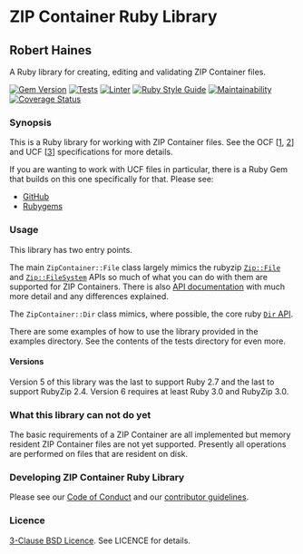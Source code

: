 # ZIP Container Ruby Library
## Robert Haines

A Ruby library for creating, editing and validating ZIP Container files.

[![Gem Version](https://badge.fury.io/rb/zip-container.svg)](https://badge.fury.io/rb/zip-container)
[![Tests](https://github.com/hainesr/ruby-zip-container/actions/workflows/tests.yml/badge.svg)](https://github.com/hainesr/ruby-zip-container/actions/workflows/tests.yml)
[![Linter](https://github.com/hainesr/ruby-zip-container/actions/workflows/lint.yml/badge.svg)](https://github.com/hainesr/ruby-zip-container/actions/workflows/lint.yml)
[![Ruby Style Guide](https://img.shields.io/badge/code_style-rubocop-brightgreen.svg)](https://github.com/rubocop/rubocop)
[![Maintainability](https://api.codeclimate.com/v1/badges/208195ace7c8f86e98d8/maintainability)](https://codeclimate.com/github/hainesr/ruby-zip-container/maintainability)
[![Coverage Status](https://coveralls.io/repos/github/hainesr/ruby-zip-container/badge.svg)](https://coveralls.io/github/hainesr/ruby-zip-container)

### Synopsis

This is a Ruby library for working with ZIP Container files. See the OCF [[1](http://www.idpf.org/epub/30/spec/epub30-ocf.html), [2](https://www.w3.org/TR/epub-33/#sec-ocf)] and UCF [[3](https://learn.adobe.com/wiki/display/PDFNAV/Universal+Container+Format)] specifications for more details.

If you are wanting to work with UCF files in particular, there is a Ruby Gem that builds on this one specifically for that. Please see:
 * [GitHub](https://github.com/hainesr/ruby-ucf)
 * [Rubygems](https://rubygems.org/gems/ucf)

### Usage

This library has two entry points.

The main `ZipContainer::File` class largely mimics the rubyzip [`Zip::File`](https://www.rubydoc.info/gems/rubyzip/3.0.1/Zip/File) and [`Zip::FileSystem`](https://www.rubydoc.info/gems/rubyzip/3.0.1/Zip/FileSystem) APIs so much of what you can do with them are supported for ZIP Containers. There is also [API documentation](http://hainesr.github.io/ruby-zip-container/) with much more detail and any differences explained.

The `ZipContainer::Dir` class mimics, where possible, the core ruby [`Dir` API](https://rubyapi.org/3.0/o/dir).

There are some examples of how to use the library provided in the examples directory. See the contents of the tests directory for even more.

#### Versions

Version 5 of this library was the last to support Ruby 2.7 and the last to support RubyZip 2.4. Version 6 requires at least Ruby 3.0 and RubyZip 3.0.

### What this library can not do yet

The basic requirements of a ZIP Container are all implemented but memory resident ZIP Container files are not yet supported. Presently all operations are performed on files that are resident on disk.

### Developing ZIP Container Ruby Library

Please see our [Code of Conduct](https://github.com/hainesr/ruby-zip-container/blob/main/CODE_OF_CONDUCT.md) and our [contributor guidelines](https://github.com/hainesr/ruby-zip-container/blob/main/CONTRIBUTING.md).

### Licence

[3-Clause BSD Licence](https://opensource.org/license/bsd-3-clause). See LICENCE for details.
